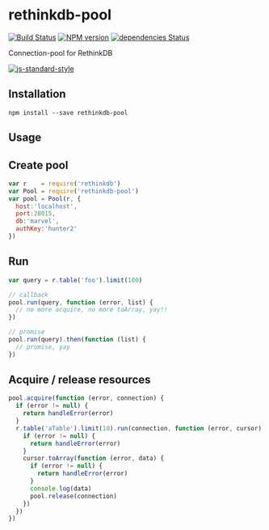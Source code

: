rethinkdb-pool
==============

[![Build Status](https://travis-ci.org/hden/rethinkdb-pool.svg?branch=master)](https://travis-ci.org/hden/rethinkdb-pool)
[![NPM version](https://badge.fury.io/js/rethinkdb-pool.svg)](http://badge.fury.io/js/rethinkdb-pool)
[![dependencies Status](https://david-dm.org/hden/rethinkdb-pool/status.svg)](https://david-dm.org/hden/rethinkdb-pool)

Connection-pool for RethinkDB

[![js-standard-style](https://cdn.rawgit.com/feross/standard/master/badge.svg)](https://github.com/feross/standard)

Installation
-----------

    npm install --save rethinkdb-pool

Usage
-----

## Create pool

```js
var r    = require('rethinkdb')
var Pool = require('rethinkdb-pool')
var pool = Pool(r, {
  host:'localhost',
  port:28015,
  db:'marvel',
  authKey:'hunter2'
})
```

## Run

```js
var query = r.table('foo').limit(100)

// callback
pool.run(query, function (error, list) {
  // no more acquire, no more toArray, yay!!
})

// promise
pool.run(query).then(function (list) {
  // promise, yay
})
```

## Acquire / release resources

```js
pool.acquire(function (error, connection) {
  if (error != null) {
    return handleError(error)
  }
  r.table('aTable').limit(10).run(connection, function (error, cursor) {
    if (error != null) {
      return handleError(error)
    }
    cursor.toArray(function (error, data) {
      if (error != null) {
        return handleError(error)
      }
      console.log(data)
      pool.release(connection)
    })
  })
})
```
